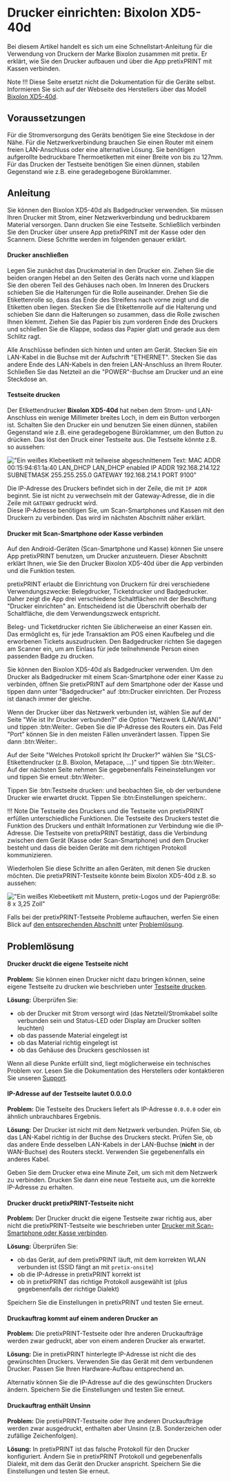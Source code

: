 # Drucker einrichten: Bixolon XD5-40d 

Bei diesem Artikel handelt es sich um eine Schnellstart-Anleitung für die Verwendung von Druckern der Marke Bixolon zusammen mit pretix. 
Er erklärt, wie Sie den Drucker aufbauen und über die App pretixPRINT mit Kassen verbinden. 

Note !!! 
    Diese Seite ersetzt nicht die Dokumentation für die Geräte selbst. 
    Informieren Sie sich auf der Webseite des Herstellers über das Modell [Bixolon XD5-40d](https://bixoloneu.com/product/xd5-40d/?lang=de). 

## Voraussetzungen

Für die Stromversorgung des Geräts benötigen Sie eine Steckdose in der Nähe. 
Für die Netzwerkverbindung brauchen Sie einen Router mit einem freien LAN-Anschluss oder eine alternative Lösung. 
Sie benötigen aufgerollte bedruckbare Thermoetiketten mit einer Breite von bis zu 127mm. 
Für das Drucken der Testseite benötigen Sie einen dünnen, stabilen Gegenstand wie z.B. eine geradegebogene Büroklammer. 

## Anleitung

Sie können den Bixolon XD5-40d als Badgedrucker verwenden. 
Sie müssen Ihren Drucker mit Strom, einer Netzwerkverbindung und bedruckbarem Material versorgen. 
Dann drucken Sie eine Testseite. 
Schließlich verbinden Sie den Drucker über unsere App pretixPRINT mit der Kasse oder den Scannern. 
Diese Schritte werden im folgenden genauer erklärt. 

#### Drucker anschließen

Legen Sie zunächst das Druckmaterial in den Drucker ein. 
Ziehen Sie die beiden orangen Hebel an den Seiten des Geräts nach vorne und klappen Sie den oberen Teil des Gehäuses nach oben. 
Im Inneren des Druckers schieben Sie die Halterungen für die Rolle auseinander. 
Drehen Sie die Etikettenrolle so, dass das Ende des Streifens nach vorne zeigt und die Etiketten oben liegen. 
Stecken Sie die Etikettenrolle auf die Halterung und schieben Sie dann die Halterungen so zusammen, dass die Rolle zwischen Ihnen klemmt. 
Ziehen Sie das Papier bis zum vorderen Ende des Druckers und schließen Sie die Klappe, sodass das Papier glatt und gerade aus dem Schlitz ragt. 

Alle Anschlüsse befinden sich hinten und unten am Gerät. 
Stecken Sie ein LAN-Kabel in die Buchse mit der Aufschrift "ETHERNET". 
Stecken Sie das andere Ende des LAN-Kabels in den freien LAN-Anschluss an Ihrem Router. 
Schließen Sie das Netzteil an die "POWER"-Buchse am Drucker und an eine Steckdose an. 

#### Testseite drucken

Der Etikettendrucker **Bixolon XD5-40d** hat neben dem Strom- und LAN-Anschluss ein wenige Millimeter breites Loch, in dem ein Button verborgen ist. 
Schalten Sie den Drucker ein und benutzen Sie einen dünnen, stabilen Gegenstand wie z.B. eine geradegebogene Büroklammer, um den Button zu drücken. 
Das löst den Druck einer Testseite aus. 
Die Testseite könnte z.B. so aussehen: 

!["Ein weißes Klebeetikett mit teilweise abgeschnittenem Text: MAC ADDR 00:15:94:61:1a:40 LAN_DHCP LAN_DHCP enabled IP ADDR 192.168.214.122 SUBNETMASK 255.255.255.0 GATEWAY 192.168.214.1 PORT 9100"](../../assets/screens/hardware-setup/bixolon-test.jpg "Bixolon Testseite des Druckers")

Die IP-Adresse des Druckers befindet sich in der Zeile, die mit `IP ADDR` beginnt. 
Sie ist nicht zu verwechseln mit der Gateway-Adresse, die in die Zeile mit `GATEWAY` gedruckt wird.  
Diese IP-Adresse benötigen Sie, um Scan-Smartphones und Kassen mit den Druckern zu verbinden. 
Das wird im nächsten Abschnitt näher erklärt. 

#### Drucker mit Scan-Smartphone oder Kasse verbinden

Auf den Android-Geräten (Scan-Smartphone und Kasse) können Sie unsere App pretixPRINT benutzen, um Drucker anzusteuern. 
Dieser Abschnitt erklärt Ihnen, wie Sie den Drucker Bixolon XD5-40d über die App verbinden und die Funktion testen. 

pretixPRINT erlaubt die Einrichtung von Druckern für drei verschiedene Verwendungszwecke: Belegdrucker, Ticketdrucker und Badgedrucker. 
Daher zeigt die App drei verschiedene Schaltflächen mit der Beschriftung "Drucker einrichten" an. 
Entscheidend ist die Überschrift oberhalb der Schaltfläche, die dem Verwendungszweck entspricht. 

Beleg- und Ticketdrucker richten Sie üblicherweise an einer Kassen ein. 
Das ermöglicht es, für jede Transaktion am POS einen Kaufbeleg und die erworbenen Tickets auszudrucken. 
Den Badgedrucker richten Sie dagegen am Scanner ein, um am Einlass für jede teilnehmende Person einen passenden Badge zu drucken. 

Sie können den Bixolon XD5-40d als Badgedrucker verwenden. 
Um den Drucker als Badgedrucker mit einem Scan-Smartphone oder einer Kasse zu verbinden, öffnen Sie pretixPRINT auf dem Smartphone oder der Kasse und tippen dann unter "Badgedrucker" auf :btn:Drucker einrichten. 
Der Prozess ist danach immer der gleiche. 

Wenn der Drucker über das Netzwerk verbunden ist, wählen Sie auf der Seite "Wie ist Ihr Drucker verbunden?" die Option "Netzwerk (LAN/WLAN)" und tippen :btn:Weiter:. 
Geben Sie die IP-Adresse des Routers ein. 
Das Feld "Port" können Sie in den meisten Fällen unverändert lassen. 
Tippen Sie dann :btn:Weiter:. 

Auf der Seite "Welches Protokoll spricht Ihr Drucker?" wählen Sie "SLCS-Etikettendrucker (z.B. Bixolon, Metapace, ...)" und tippen Sie :btn:Weiter:. 
Auf der nächsten Seite nehmen Sie gegebenenfalls Feineinstellungen vor und tippen Sie erneut :btn:Weiter:. 

Tippen Sie :btn:Testseite drucken: und beobachten Sie, ob der verbundene Drucker wie erwartet druckt. 
Tippen Sie :btn:Einstellungen speichern:. 

!!! Note 
    Die Testseite des Druckers und die Testseite von pretixPRINT erfüllen unterschiedliche Funktionen. 
    Die Testseite des Druckers testet die Funktion des Druckers und enthält Informationen zur Verbindung wie die IP-Adresse. 
    Die Testseite von pretixPRINT bestätigt, dass die Verbindung zwischen dem Gerät (Kasse oder Scan-Smartphone) und dem Drucker besteht und dass die beiden Geräte mit dem richtigen Protokoll kommunizieren. 

Wiederholen Sie diese Schritte an allen Geräten, mit denen Sie drucken möchten. 
Die pretixPRINT-Testseite könnte beim Bixolon XD5-40d z.B. so aussehen: 

!["Ein weißes Klebeetikett mit Mustern, pretix-Logos und der Papiergröße: 8 x 3,25 Zoll"](../../assets/screens/hardware-setup/bixolon-test.jpg "pretixPRINT-Testseite aus Bixolon-Drucker")

Falls bei der pretixPRINT-Testseite Probleme auftauchen, werfen Sie einen Blick auf [den entsprechenden Abschnitt](bixolon.de.md#drucker-druckt-pretixprint-testseite-nicht) unter [Problemlösung](bixolon.de.md#problemlösung). 

## Problemlösung 

#### Drucker druckt die eigene Testseite nicht

**Problem:** Sie können einen Drucker nicht dazu bringen können, seine eigene Testseite zu drucken wie beschrieben unter [Testseite drucken](bixolon.de.md#testseite-drucken). 

**Lösung:** Überprüfen Sie: 

 - ob der Drucker mit Strom versorgt wird (das Netzteil/Stromkabel sollte verbunden sein und Status-LED oder Display am Drucker sollten leuchten)
 - ob das passende Material eingelegt ist
 - ob das Material richtig eingelegt ist
 - ob das Gehäuse des Druckers geschlossen ist

Wenn all diese Punkte erfüllt sind, liegt möglicherweise ein technisches Problem vor. 
Lesen Sie die Dokumentation des Herstellers oder kontaktieren Sie unseren [Support](mailto:support@pretix.eu). 

#### IP-Adresse auf der Testseite lautet 0.0.0.0 

**Problem:** Die Testseite des Druckers liefert als IP-Adresse `0.0.0.0` oder ein ähnlich unbrauchbares Ergebnis. 

**Lösung:** Der Drucker ist nicht mit dem Netzwerk verbunden. 
Prüfen Sie, ob das LAN-Kabel richtig in der Buchse des Druckers steckt. 
Prüfen Sie, ob das andere Ende desselben LAN-Kabels in der LAN-Buchse (**nicht** in der WAN-Buchse) des Routers steckt. 
Verwenden Sie gegebenenfalls ein anderes Kabel. 

Geben Sie dem Drucker etwa eine Minute Zeit, um sich mit dem Netzwerk zu verbinden. 
Drucken Sie dann eine neue Testseite aus, um die korrekte IP-Adresse zu erhalten. 

#### Drucker druckt pretixPRINT-Testseite nicht

**Problem:** Der Drucker druckt die eigene Testseite zwar richtig aus, aber nicht die pretixPRINT-Testseite wie beschrieben unter [Drucker mit Scan-Smartphone oder Kasse verbinden](bixolon.de.md#drucker-mit-scan-smartphone-oder-kasse-verbinden). 

**Lösung:** Überprüfen Sie: 

 - ob das Gerät, auf dem pretixPRINT läuft, mit dem korrekten WLAN verbunden ist (SSID fängt an mit `pretix-onsite`)
 - ob die IP-Adresse in pretixPRINT korrekt ist
 - ob in pretixPRINT das richtige Protokoll ausgewählt ist (plus gegebenenfalls der richtige Dialekt) 

Speichern Sie die Einstellungen in pretixPRINT und testen Sie erneut. 

#### Druckauftrag kommt auf einem anderen Drucker an

**Problem:** Die pretixPRINT-Testseite oder Ihre anderen Druckaufträge werden zwar gedruckt, aber von einem anderen Drucker als erwartet. 

**Lösung:** Die in pretixPRINT hinterlegte IP-Adresse ist nicht die des gewünschten Druckers. 
Verwenden Sie das Gerät mit dem verbundenen Drucker. 
Passen Sie Ihren Hardware-Aufbau entsprechend an. 

Alternativ können Sie die IP-Adresse auf die des gewünschten Druckers ändern. 
Speichern Sie die Einstellungen und testen Sie erneut. 

#### Druckauftrag enthält Unsinn 

**Problem:** Die pretixPRINT-Testseite oder Ihre anderen Druckaufträge werden zwar ausgedruckt, enthalten aber Unsinn (z.B. Sonderzeichen oder zufällige Zeichenfolgen). 

**Lösung:** In pretixPRINT ist das falsche Protokoll für den Drucker konfiguriert. 
Ändern Sie in pretixPRINT Protokoll und gegebenenfalls Dialekt, mit dem das Gerät den Drucker anspricht. 
Speichern Sie die Einstellungen und testen Sie erneut. 